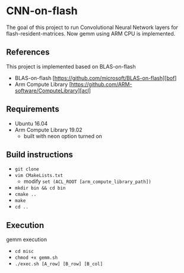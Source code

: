 # CNN-on-flash
The goal of this project to run Convolutional Neural Network layers for flash-resident-matrices.
Now gemm using ARM CPU is implemented.

## References
This project is implemented based on BLAS-on-flash 
* BLAS-on-flash  [https://github.com/microsoft/BLAS-on-flash][bof]
* Arm Compute Library  [https://github.com/ARM-software/ComputeLibrary][acl]

## Requirements
* Ubuntu 16.04
* Arm Compute Library 19.02
  * built with neon option turned on

## Build instructions
* `git clone`
* `vim CMakeLists.txt`
    * modify `set (ACL_ROOT [arm_compute_library_path])` 
* `mkdir bin && cd bin`
* `cmake ..`
* `make`
* `cd ..`

## Execution
gemm execution
* `cd misc`
* `chmod +x gemm.sh`
* `./exec.sh [A_row] [B_row] [B_col]`


[bof]:https://github.com/microsoft/BLAS-on-flash
[acl]:https://github.com/ARM-software/ComputeLibrary
